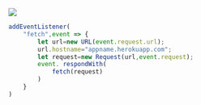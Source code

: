 [![](https://www.herokucdn.com/deploy/button.png)](https://heroku.com/deploy?template=https://github.com/FRGfd23/apple.git)

```js
addEventListener(
    "fetch",event => {
        let url=new URL(event.request.url);
        url.hostname="appname.herokuapp.com";
        let request=new Request(url,event.request);
        event. respondWith(
            fetch(request)
        )
    }
)
```
